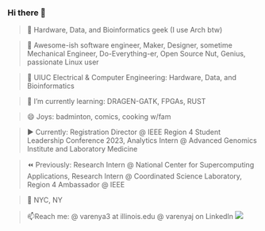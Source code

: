 ### Hi there 👋

<!--
**VarenyaJ/VarenyaJ** is a ✨ _special_ ✨ repository because its `README.md` (this file) appears on your GitHub profile.

Here are some ideas to get you started:

- 🔭 I’m currently working on ...
- 🌱 I’m currently learning ...
- 👯 I’m looking to collaborate on ...
- 🤔 I’m looking for help with ...
- 💬 Ask me about ...
- 📫 How to reach me: ...
- 😄 Pronouns: ...
- ⚡ Fun fact: ...
-->



> 🔗 Hardware, Data, and Bioinformatics geek (I use Arch btw)

> 💬 Awesome-ish software engineer, Maker, Designer, sometime Mechanical Engineer, Do-Everything-er, Open Source Nut, Genius, passionate Linux user

> 🍄 UIUC Electrical & Computer Engineering: Hardware, Data, and Bioinformatics

> 🌱 I’m currently learning: DRAGEN-GATK, FPGAs, RUST

> 😄 Joys: badminton, comics, cooking w/fam   

> ▶️ Currently: Registration Director @ IEEE Region 4 Student Leadership Conference 2023, Analytics Intern @ Advanced Genomics Institute and Laboratory Medicine   

> ⏪ Previously: Research Intern @ National Center for Supercomputing Applications, Research Intern @ Coordinated Science Laboratory, Region 4 Ambassador @ IEEE  

> 📍 NYC, NY   

> 📫Reach me: @ varenya3 at illinois.edu @ varenyaj on LinkedIn 
<img src="https://media1.tenor.com/images/c431dd7de99862ddb61c5d5f6d56041c/tenor.gif?itemid=18636675"></img>
